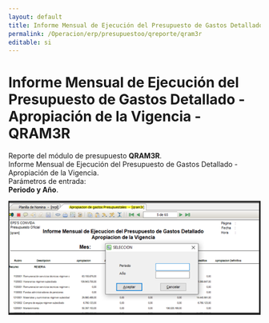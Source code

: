 ```yaml
---
layout: default
title: Informe Mensual de Ejecución del Presupuesto de Gastos Detallado - Apropiación de la Vigencia   
permalink: /Operacion/erp/presupuestoo/qreporte/qram3r
editable: si
---
```


# Informe Mensual de Ejecución del Presupuesto de Gastos Detallado - Apropiación de la Vigencia - QRAM3R  

Reporte del módulo de presupuesto **QRAM3R**.  
Informe Mensual de Ejecución del Presupuesto de Gastos Detallado - Apropiación de la Vigencia.  
Parámetros de entrada:   
**Periodo y Año**.   


![](QRAM3R_01.png)  





